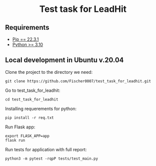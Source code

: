  <h1 align="center">Test task for LeadHit</h1>
 
 ## Requirements

- [Pip == 22.3.1](https://pypi.org/project/pip/)
- [Python >= 3.10](https://www.python.org/downloads/release/python-3100/)

 ## Local development in Ubuntu v.20.04
 
Clone the project to the directory we need:

```shell
git clone https://github.com/Fischer0007/test_task_for_leadhit.git
```

Go to  test_task_for_leadhit:

```shell
cd test_task_for_leadhit
```

Installing requerements for python:

```shell
pip install -r req.txt
```

Run Flask app:

```shell
export FLASK_APP=app
flask run
```

Run tests for application with full report:

```shell
python3 -m pytest -rqpP tests/test_main.py
```
